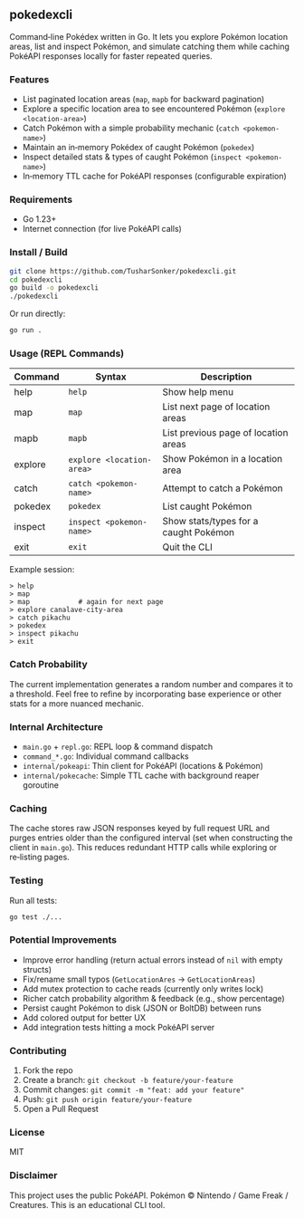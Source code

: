 ## pokedexcli

Command‑line Pokédex written in Go. It lets you explore Pokémon location areas, list and inspect Pokémon, and simulate catching them while caching PokéAPI responses locally for faster repeated queries.

### Features
* List paginated location areas (`map`, `mapb` for backward pagination)
* Explore a specific location area to see encountered Pokémon (`explore <location-area>`)
* Catch Pokémon with a simple probability mechanic (`catch <pokemon-name>`)
* Maintain an in‑memory Pokédex of caught Pokémon (`pokedex`)
* Inspect detailed stats & types of caught Pokémon (`inspect <pokemon-name>`)
* In‑memory TTL cache for PokéAPI responses (configurable expiration)

### Requirements
* Go 1.23+
* Internet connection (for live PokéAPI calls)

### Install / Build
```bash
git clone https://github.com/TusharSonker/pokedexcli.git
cd pokedexcli
go build -o pokedexcli
./pokedexcli
```

Or run directly:
```bash
go run .
```

### Usage (REPL Commands)
| Command | Syntax | Description |
|---------|--------|-------------|
| help | `help` | Show help menu |
| map | `map` | List next page of location areas |
| mapb | `mapb` | List previous page of location areas |
| explore | `explore <location-area>` | Show Pokémon in a location area |
| catch | `catch <pokemon-name>` | Attempt to catch a Pokémon |
| pokedex | `pokedex` | List caught Pokémon |
| inspect | `inspect <pokemon-name>` | Show stats/types for a caught Pokémon |
| exit | `exit` | Quit the CLI |

Example session:
```
> help
> map
> map            # again for next page
> explore canalave-city-area
> catch pikachu
> pokedex
> inspect pikachu
> exit
```

### Catch Probability
The current implementation generates a random number and compares it to a threshold. Feel free to refine by incorporating base experience or other stats for a more nuanced mechanic.

### Internal Architecture
* `main.go` + `repl.go`: REPL loop & command dispatch
* `command_*.go`: Individual command callbacks
* `internal/pokeapi`: Thin client for PokéAPI (locations & Pokémon)
* `internal/pokecache`: Simple TTL cache with background reaper goroutine

### Caching
The cache stores raw JSON responses keyed by full request URL and purges entries older than the configured interval (set when constructing the client in `main.go`). This reduces redundant HTTP calls while exploring or re‑listing pages.

### Testing
Run all tests:
```bash
go test ./...
```

### Potential Improvements
* Improve error handling (return actual errors instead of `nil` with empty structs)
* Fix/rename small typos (`GetLocationAres` → `GetLocationAreas`)
* Add mutex protection to cache reads (currently only writes lock)
* Richer catch probability algorithm & feedback (e.g., show percentage)
* Persist caught Pokémon to disk (JSON or BoltDB) between runs
* Add colored output for better UX
* Add integration tests hitting a mock PokéAPI server

### Contributing
1. Fork the repo
2. Create a branch: `git checkout -b feature/your-feature`
3. Commit changes: `git commit -m "feat: add your feature"`
4. Push: `git push origin feature/your-feature`
5. Open a Pull Request

### License
MIT

### Disclaimer
This project uses the public PokéAPI. Pokémon © Nintendo / Game Freak / Creatures. This is an educational CLI tool.

